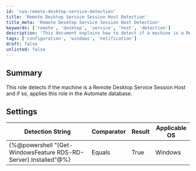 ```yaml
---
id: 'cwa-remote-desktop-service-detection'
title: 'Remote Desktop Service Session Host Detection'
title_meta: 'Remote Desktop Service Session Host Detection'
keywords: ['remote', 'desktop', 'service', 'host', 'detection']
description: 'This document explains how to detect if a machine is a Remote Desktop Service Session Host and apply the corresponding role in the Automate database. It includes a detailed settings table with detection strings and applicable operating systems.'
tags: ['configuration', 'windows', 'notification']
draft: false
unlisted: false
---
```

## Summary

This role detects if the machine is a Remote Desktop Service Session Host and if so, applies this role in the Automate database.

## Settings

| Detection String                                   | Comparator | Result | Applicable OS |
|---------------------------------------------------|------------|--------|----------------|
| {%@powershell "(Get-WindowsFeature RDS-RD-Server).Installed"@%} | Equals     | True   | Windows        |


